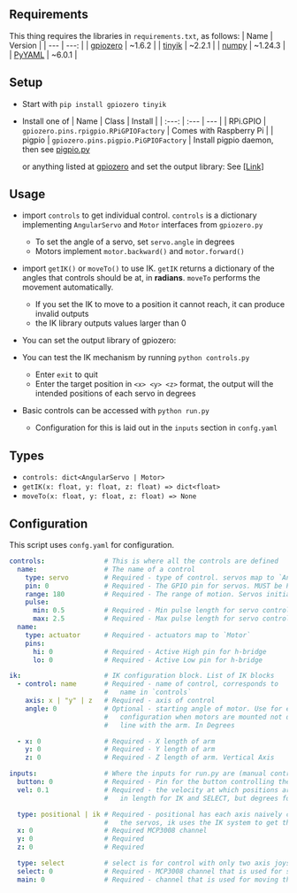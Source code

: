 ## Requirements

This thing requires the libraries in `requirements.txt`, as follows:
| Name | Version |
| --- | ---: |
| [gpiozero](https://pypi.org/project/gpiozero/) | ~1.6.2 |
| [tinyik](https://pypi.org/project/tinyik/) | ~2.2.1 |
| [numpy](https://pypi.org/project/numpy/) | ~1.24.3 |
| [PyYAML](https://pypi.org/project/PyYAML) | ~6.0.1 |

## Setup

- Start with `pip install gpiozero tinyik`
- Install one of
  | Name | Class | Install |
  | :---: | :--- | --- |
  | RPi.GPIO | `gpiozero.pins.rpigpio.RPiGPIOFactory` | Comes with Raspberry Pi |
  | pigpio | `gpiozero.pins.pigpio.PiGPIOFactory` | Install pigpio daemon, then see [pigpio.py](http://abyz.me.uk/rpi/pigpio/python.html)

  or anything listed at [gpiozero](https://gpiozero.readthedocs.io/en/stable/api_pins.html#changing-the-pin-factory) and set the output library: See [[Link]](https://gpiozero.readthedocs.io/en/stable/api_pins.html#changing-the-pin-factory)

## Usage

- import `controls` to get individual control. `controls` is a dictionary implementing `AngularServo` and `Motor` interfaces from `gpiozero.py`

  - To set the angle of a servo, set `servo.angle` in degrees
  - Motors implement `motor.backward()` and `motor.forward()`

- import `getIK()` or `moveTo()` to use IK. `getIK` returns a dictionary of the angles that controls should be at, in **radians**. `moveTo` performs the movement automatically.

  - If you set the IK to move to a position it cannot reach, it can produce invalid outputs
  - the IK library outputs values larger than 0

- You can set the output library of gpiozero:

- You can test the IK mechanism by running `python controls.py`

  - Enter `exit` to quit
  - Enter the target position in `<x> <y> <z>` format, the output will the intended positions of each servo in degrees

- Basic controls can be accessed with `python run.py`
  - Configuration for this is laid out in the `inputs` section in `confg.yaml`

## Types

- `controls: dict<AngularServo | Motor>`
- `getIK(x: float, y: float, z: float) => dict<float>`
- `moveTo(x: float, y: float, z: float) => None`

## Configuration

This script uses `confg.yaml` for configuration.

```yaml
controls:               # This is where all the controls are defined
  name:                 # The name of a control
    type: servo         # Required - type of control. servos map to `AngularServo`
    pin: 0              # Required - The GPIO pin for servos. MUST be PWN-enabled
    range: 180          # Required - The range of motion. Servos initialize at 0 deg
    pulse:
      min: 0.5          # Required - Min pulse length for servo control, in ms
      max: 2.5          # Required - Max pulse length for servo control, in ms
  name:
    type: actuator      # Required - actuators map to `Motor`
    pins:
      hi: 0             # Required - Active High pin for h-bridge
      lo: 0             # Required - Active Low pin for h-bridge

ik:                     # IK configuration block. List of IK blocks
  - control: name       # Required - name of control, corresponds to
                        #   name in `controls`
    axis: x | "y" | z   # Required - axis of control
    angle: 0            # Optional - starting angle of motor. Use for easier
                        #   configuration when motors are mounted not directly in
                        #   line with the arm. In Degrees

  - x: 0                # Required - X length of arm
    y: 0                # Required - Y length of arm
    z: 0                # Required - Z length of arm. Vertical Axis

inputs:                 # Where the inputs for run.py are (manual controls)
  button: 0             # Required - Pin for the button controlling the actuator
  vel: 0.1              # Required - the velocity at which positions are interpolated
                        #   in length for IK and SELECT, but degrees for POSITIONAL

  type: positional | ik # Required - positional has each axis naively controlled by moving
                        #   the servos, ik uses the IK system to get the servos' positions
  x: 0                  # Required MCP3008 channel
  y: 0                  # Required
  z: 0                  # Required

  type: select          # select is for control with only two axis joystick
  select: 0             # Required - MCP3008 channel that is used for selecting the axis
  main: 0               # Required - channel that is used for moving the axis
```
